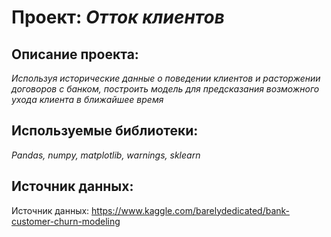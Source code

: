 # Проект: *Отток клиентов*

## Описание проекта:
*Используя исторические данные о поведении клиентов и расторжении договоров с банком, построить модель для предсказания возможного ухода
клиента в ближайшее время*

## Используемые библиотеки:
*Pandas, numpy, matplotlib, warnings, sklearn*

## Источник данных:

Источник данных: https://www.kaggle.com/barelydedicated/bank-customer-churn-modeling

